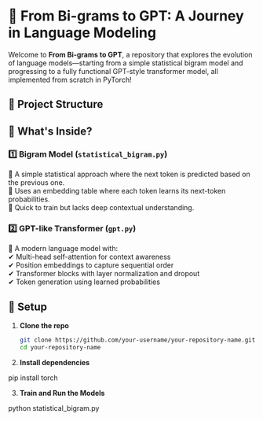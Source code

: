 # 🚀 From Bi-grams to GPT: A Journey in Language Modeling

Welcome to **From Bi-grams to GPT**, a repository that explores the evolution of language models—starting from a simple statistical bigram model and progressing to a fully functional GPT-style transformer model, all implemented from scratch in PyTorch!  

## 📂 Project Structure  


## 🧠 What's Inside?  

### 1️⃣ **Bigram Model (`statistical_bigram.py`)**  
🔹 A simple statistical approach where the next token is predicted based on the previous one.  
🔹 Uses an embedding table where each token learns its next-token probabilities.  
🔹 Quick to train but lacks deep contextual understanding.  

### 2️⃣ **GPT-like Transformer (`gpt.py`)**  
🚀 A modern language model with:  
✔ Multi-head self-attention for context awareness  
✔ Position embeddings to capture sequential order  
✔ Transformer blocks with layer normalization and dropout  
✔ Token generation using learned probabilities  

## 🔧 Setup  

1. **Clone the repo**  
   ```bash
   git clone https://github.com/your-username/your-repository-name.git
   cd your-repository-name

2. **Install dependencies**  

pip install torch


3. **Train and Run the Models**  

python statistical_bigram.py

